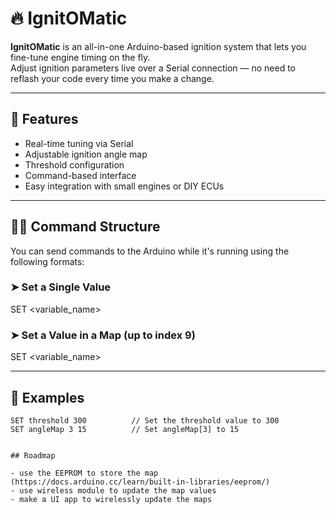 # 🔥 IgnitOMatic

**IgnitOMatic** is an all-in-one Arduino-based ignition system that lets you fine-tune engine timing on the fly.  
Adjust ignition parameters live over a Serial connection — no need to reflash your code every time you make a change.

---

## 🚀 Features

- Real-time tuning via Serial
- Adjustable ignition angle map
- Threshold configuration
- Command-based interface
- Easy integration with small engines or DIY ECUs

---

## 🧑‍💻 Command Structure

You can send commands to the Arduino while it's running using the following formats:

### ➤ Set a Single Value
SET <variable_name> <value>
### ➤ Set a Value in a Map (up to index 9)
SET <variable_name> <index> <value>

---

## 🧪 Examples

```text
SET threshold 300          // Set the threshold value to 300
SET angleMap 3 15          // Set angleMap[3] to 15


## Roadmap

- use the EEPROM to store the map (https://docs.arduino.cc/learn/built-in-libraries/eeprom/)
- use wireless module to update the map values
- make a UI app to wirelessly update the maps